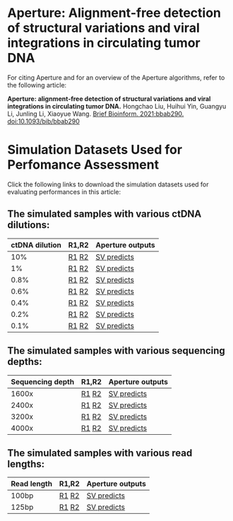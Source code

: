 # Aperture: Alignment-free detection of structural variations and viral integrations in circulating tumor DNA  
  
For citing Aperture and for an overview of the Aperture algorithms, refer to the following article: 

**Aperture: alignment-free detection of structural variations and viral integrations in circulating tumor DNA.** 
Hongchao Liu, Huihui Yin, Guangyu Li, Junling Li, Xiaoyue Wang. [Brief Bioinform. 2021;bbab290. doi:10.1093/bib/bbab290](https://doi.org/10.1093/bib/bbab290) 
  
# Simulation Datasets Used for Perfomance Assessment  
  
Click the following links to download the simulation datasets used for evaluating performances in this article:  
   
   
## The simulated samples with various ctDNA dilutions:
ctDNA dilution | R1,R2 | Aperture outputs
------- | --------- | ---------
10%|[R1](https://ndownloader.figshare.com/files/26914610)  [R2](https://ndownloader.figshare.com/files/24730013)|[SV predicts](https://ndownloader.figshare.com/files/28482234)
1%|[R1](https://ndownloader.figshare.com/files/26914715)  [R2](https://ndownloader.figshare.com/files/24730121)|[SV predicts](https://ndownloader.figshare.com/files/28482237)
0.8%|[R1](https://ndownloader.figshare.com/files/26914718)  [R2](https://ndownloader.figshare.com/files/24730259)|[SV predicts](https://ndownloader.figshare.com/files/28482252)
0.6%|[R1](https://ndownloader.figshare.com/files/26914721)  [R2](https://ndownloader.figshare.com/files/24730178)|[SV predicts](https://ndownloader.figshare.com/files/28482249)
0.4%|[R1](https://ndownloader.figshare.com/files/26914766)  [R2](https://ndownloader.figshare.com/files/24730352)|[SV predicts](https://ndownloader.figshare.com/files/28482246)
0.2%|[R1](https://ndownloader.figshare.com/files/26914769)  [R2](https://ndownloader.figshare.com/files/24730379)|[SV predicts](https://ndownloader.figshare.com/files/28482243)
0.1%|[R1](https://ndownloader.figshare.com/files/26914772)  [R2](https://ndownloader.figshare.com/files/24730523)|[SV predicts](https://ndownloader.figshare.com/files/28482240)
  
   
## The simulated samples with various sequencing depths:
Sequencing depth | R1,R2 | Aperture outputs
------- | --------- | ---------
1600x|[R1](https://ndownloader.figshare.com/files/28456884) [R2](https://ndownloader.figshare.com/files/28456914)|[SV predicts](https://ndownloader.figshare.com/files/28482489)
2400x|[R1](https://ndownloader.figshare.com/files/28480476) [R2](https://ndownloader.figshare.com/files/28473804)|[SV predicts](https://ndownloader.figshare.com/files/28482492)
3200x|[R1](https://ndownloader.figshare.com/files/28456968) [R2](https://ndownloader.figshare.com/files/28456941)|[SV predicts](https://ndownloader.figshare.com/files/28482495)
4000x|[R1](https://ndownloader.figshare.com/files/28470351) [R2](https://ndownloader.figshare.com/files/28470342)|[SV predicts](https://ndownloader.figshare.com/files/28482498)
   
   
## The simulated samples with various read lengths:
Read length | R1,R2 | Aperture outputs
------- | --------- | ---------
100bp|[R1](https://ndownloader.figshare.com/files/28470348) [R2](https://ndownloader.figshare.com/files/28470339)|[SV predicts](https://ndownloader.figshare.com/files/28482228)
125bp|[R1](https://ndownloader.figshare.com/files/28457277) [R2](https://ndownloader.figshare.com/files/28457262)|[SV predicts](https://ndownloader.figshare.com/files/28482231)
   
   

   